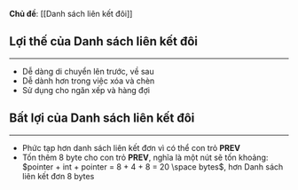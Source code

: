 **Chủ đề**: [[Danh sách liên kết đôi]]
## Lợi thế của Danh sách liên kết đôi
---
- Dễ dàng di chuyển lên trước, về sau
- Dễ dành hơn trong việc xóa và chèn
- Sử dụng cho ngăn xếp và hàng đợi
## Bất lợi của Danh sách liên kết đôi
---
- Phức tạp hơn danh sách liên kết đơn vì có thể con trỏ **PREV**
- Tốn thêm 8 byte cho con trỏ **PREV**, nghĩa là một nút sẽ tốn khoảng: $pointer + int + pointer = 8 + 4 + 8 = 20 \space bytes$, hơn Danh sách liên kết đơn 8 bytes